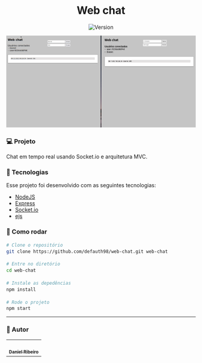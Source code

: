 <h1 align="center">Web chat</h1>
<p align="center">
  <img alt="Version" src="https://img.shields.io/badge/version-0.1.0-blue.svg?cacheSeconds=2592000" />
  <a href="https://twitter.com/defauth8" target="_blank">
  </a>
</p>

<p align="center">
  <img src=".github/web-chat.gif" width="900rem" />
</p>

### :computer: Projeto

Chat em tempo real usando Socket.io e arquitetura MVC.

### :nut_and_bolt: Tecnologias

Esse projeto foi desenvolvido com as seguintes tecnologias:

- [NodeJS][nodejs]
- [Express][express]
- [Socket.io][socket-io]
- [ejs][ejs]

[nodejs]: https://nodejs.org/en/
[express]: https://expressjs.com/pt-br/
[socket-io]: https://socket.io/
[ejs]: https://ejs.co/

### :thinking: Como rodar

```bash
# Clone o repositório
git clone https://github.com/defauth98/web-chat.git web-chat

# Entre no diretório
cd web-chat

# Instale as depedências
npm install

# Rode o projeto
npm start
```

---

### :bust_in_silhouette: Autor

<table>
  <tr>
    <td align="center">
      <a href="https://github.com/defauth98">
        <img src="https://avatars.githubusercontent.com/u/52966246?v=4" width="100px;" alt=""/>
        <br />
          <sub>
            <b>Daniel Ribeiro</b>
          </sub>
      </a>
    </td>
  </tr>
</table>
